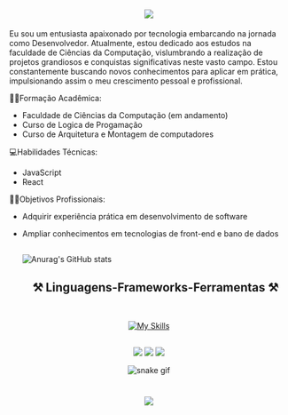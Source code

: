 <h1 align="center">
<img src="https://readme-typing-svg.herokuapp.com/?font=Righteous&size=35&center=true&vCenter=true&width=500&height=70&duration=4000&lines=olá!+👋;+me+chamo+Victor!;" />
</h1>

Eu sou um entusiasta apaixonado por tecnologia embarcando na jornada como Desenvolvedor. Atualmente, estou dedicado aos estudos na faculdade de Ciências da Computação, vislumbrando a realização de projetos grandiosos e conquistas significativas neste vasto campo. Estou constantemente buscando novos conhecimentos para aplicar em prática, impulsionando assim o meu crescimento pessoal e profissional.

👨‍🎓Formação Acadêmica:

- Faculdade de Ciências da Computação (em andamento)
- Curso de Logica de Progamação
- Curso de Arquitetura e Montagem de computadores

💻Habilidades Técnicas:

- JavaScript
- React

🧑‍💻Objetivos Profissionais:

- Adquirir experiência prática em desenvolvimento de software
- Ampliar conhecimentos em tecnologias de front-end e bano de dados

  ##
  ![Anurag's GitHub stats](https://github-readme-stats.vercel.app/api?username=VictorrMendes&theme=aura&show_icons=true)
  ##

  <h2 align="center" >⚒️ Linguagens-Frameworks-Ferramentas ⚒️</h2>
<br>
<div align="center" >
  
  [![My Skills](https://skillicons.dev/icons?i=js,react,html,css,github,vscode)](https://skillicons.dev)

  ##
 
<div> 
  <a href="https://instagram.com/victor_mendes_of" target="_blank"><img src="https://img.shields.io/badge/-Instagram-%23E4405F?style=for-the-badge&logo=instagram&logoColor=white" target="_blank"></a>
  <a href = "mailto:victo.mendes.souza@gmail.com"><img src="https://img.shields.io/badge/-Gmail-%23333?style=for-the-badge&logo=gmail&logoColor=white" target="_blank"></a>
  <a href="www.linkedin.com/in/victor-mendes-de-souza-728270234" target="_blank"><img src="https://img.shields.io/badge/-LinkedIn-%230077B5?style=for-the-badge&logo=linkedin&logoColor=white" target="_blank"></a> 
  </div>
  


![snake gif](https://github.com/VictorrMendes/VictorrMendes/blob/output/github-contribution-grid-snake.svg)

<h1 align="center">
<img src="https://readme-typing-svg.herokuapp.com/?font=Righteous&size=35&center=true&vCenter=true&width=500&height=70&duration=4000&lines=obrigado+pela+atenção!;" />
</h1>
  
